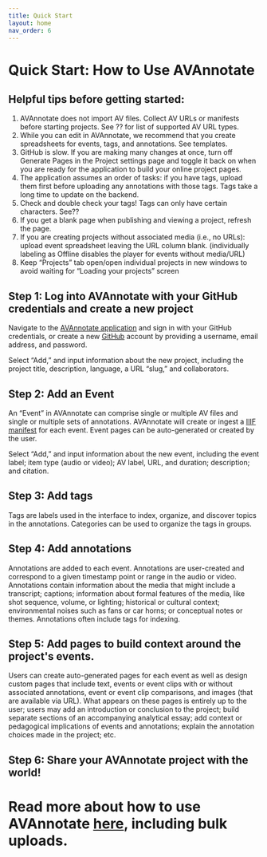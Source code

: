 ```yaml
---
title: Quick Start
layout: home
nav_order: 6
---
```

# Quick Start: How to Use AVAnnotate

## Helpful tips before getting started:
1. AVAnnotate does not import AV files. Collect AV URLs or manifests before starting projects. See ?? for list of supported AV URL types.
2. While you can edit in AVAnnotate, we recommend that you create spreadsheets for events, tags, and annotations. See templates.   
3. GitHub is slow. If you are making many changes at once, turn off Generate Pages in the Project settings page and toggle it back on when you are ready for the application to build your online project pages. 
4. The application assumes an order of tasks: if you have tags, upload them first before uploading any annotations with those tags. Tags take a long time to update on the backend.
5. Check and double check your tags! Tags can only have certain characters. See??
6. If you get a blank page when publishing and viewing a project, refresh the page. 
7. If you are creating projects without associated media (i.e., no URLs): upload event spreadsheet  leaving the URL column blank. (individually labeling as Offline disables the player for events without media/URL)
8. Keep “Projects” tab open/open individual projects in new windows to avoid waiting for “Loading your projects” screen


## Step 1: Log into AVAnnotate with your GitHub credentials and create a new project

Navigate to the [AVAnnotate application](https://avannotate.netlify.app/) and sign in with your GitHub credentials, or create a new [GitHub](https://github.com/join) account by providing a username, email address, and password.

Select “Add,” and input information about the new project, including the project title, description, language, a URL “slug,” and collaborators.

## Step 2: Add an Event

An “Event” in AVAnnotate can comprise single or multiple AV files and single or multiple sets of annotations. AVAnnotate will create or ingest a [IIIF manifest](https://iiif.io/guides/using_iiif_resources/) for each event. Event pages can be auto-generated or created by the user.

Select “Add,” and input information about the new event, including the event label; item type (audio or video); AV label, URL, and duration; description; and citation.

## Step 3: Add tags
Tags are labels used in the interface to index, organize, and discover topics in the annotations. Categories can be used to organize the tags in groups.

## Step 4: Add annotations

Annotations are added to each event. Annotations are user-created and correspond to a given timestamp point or range in the audio or video. Annotations contain information about the media that might include a transcript; captions; information about formal features of the media, like shot sequence, volume, or lighting; historical or cultural context; environmental noises such as fans or car horns; or conceptual notes or themes. Annotations often include tags for indexing.  

## Step 5: Add pages to build context around the project's events.

Users can create auto-generated pages for each event as well as design custom pages that include text, events or event clips with or without associated annotations, event or event clip comparisons, and images (that are available via URL). What appears on these pages is entirely up to the user; users may add an introduction or conclusion to the project; build separate sections of an accompanying analytical essay; add context or pedagogical implications of events and annotations; explain the annotation choices made in the project; etc.

## Step 6: Share your AVAnnotate project with the world!

# Read more about how to use AVAnnotate [here](https://hipstas.github.io/ava_documentation/pages/SpreadsheetTemplates/), including bulk uploads.

